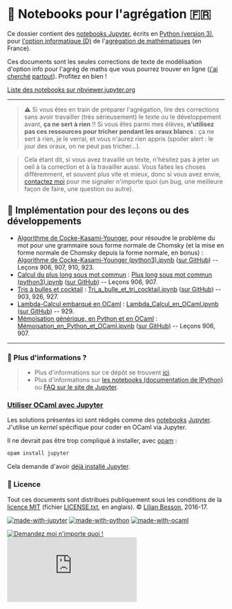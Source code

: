 # :notebook: Notebooks pour l'agrégation :fr:

Ce dossier contient des [notebooks Jupyter](http://jupyter.org/), écrits en [Python (version 3)](https://docs.python.org/3/), pour [l'option informatique (D)](http://www.dit.ens-rennes.fr/agregation-option-d/programme-de-l-option-informatique-de-l-agregation-de-mathematiques-48358.kjsp) de l'[agrégation de mathématiques](http://agreg.org/) (en France).

Ces documents sont les seules corrections de texte de modélisation d'option info pour l'agrég de maths que vous pourrez trouver en ligne ([j'ai cherché](https://www.google.fr/search?q=correction+texte+modélisation+agrégation+informatique+ocaml) [partout](https://duckduckgo.com/?q=correction+texte+mod%C3%A9lisation+agr%C3%A9gation+informatique+ocaml&t=canonical&ia=web)).
Profitez en bien !

[Liste des notebooks sur nbviewer.jupyter.org](https://nbviewer.jupyter.org/github/Naereen/notebooks/tree/master/agreg/)

----

> :warning: Si vous êtes en train de préparer l'agrégation, lire des corrections sans avoir travailler (très sérieusement) le texte ou le développement avant, **ça ne sert à rien** !!
> Si vous êtes parmi mes élèves, **n'utilisez pas ces ressources pour tricher pendant les oraux blancs** : ça ne sert à rien, je le verrai, et vous n'aurez rien appris (spoiler alert : le jour des oraux, on ne peut pas tricher...).


> Cela étant dit, si vous avez travaillé un texte, n'hésitez pas à jeter un oeil à la correction et à la travailler aussi.
> Vous faites les choses différemment, et souvent plus vite et mieux, donc si vous avez envie, [contactez moi](http://perso.crans.org/besson/contact/) pour me signaler n'importe quoi (un bug, une meilleure façon de faire, une question ou autre).

## :pencil: Implémentation pour des leçons ou des développements
- [Algorithme de Cocke-Kasami-Younger](https://fr.wikipedia.org/wiki/Algorithme_de_Cocke-Younger-Kasami), pour résoudre le problème du mot pour une grammaire sous forme normale de Chomsky (et la mise en forme normale de Chomsky depuis la forme normale, en bonus) : [Algorithme de Cocke-Kasami-Younger (python3).ipynb](https://nbviewer.jupyter.org/github/Naereen/notebooks/blob/master/agreg/Algorithme%20de%20Cocke-Kasami-Younger%20%28python3%29.ipynb) ([sur GitHub](Algorithme%20de%20Cocke-Kasami-Younger%20%28python3%29.ipynb)) -- Leçons 906, 907, 910, 923.
- [Calcul du plus long sous mot commun](https://fr.wikipedia.org/wiki/Plus_longue_sous-séquence_commune) : [Plus long sous mot commun (python3).ipynb](https://nbviewer.jupyter.org/github/Naereen/notebooks/blob/master/agreg/Plus%20long%20sous%20mot%20commun%20%28python3%29.ipynb) ([sur GitHub](Plus%20long%20sous%20mot%20commun%20%28python3%29.ipynb)) -- Leçons 906, 907.
- [Tris à bulles et cocktail](https://fr.wikipedia.org/wiki/Tri_cocktail) : [Tri_a_bulle_et_tri_cocktail.ipynb](https://nbviewer.jupyter.org/github/Naereen/notebooks/blob/master/agreg/Tri_a_bulle_et_tri_cocktail.ipynb) ([sur GitHub](Tri_a_bulle_et_tri_cocktail.ipynb)) -- 903, 926, 927.
- [Lambda-Calcul embarqué en OCaml](https://fr.wikipedia.org/wiki/Lambda-calcul) : [Lambda_Calcul_en_OCaml.ipynb](https://nbviewer.jupyter.org/github/Naereen/notebooks/blob/master/agreg/Lambda_Calcul_en_OCaml.ipynb) ([sur GitHub](Lambda_Calcul_en_OCaml.ipynb)) -- 929.
- [Mémoïsation générique, en Python et en OCaml](https://fr.wikipedia.org/wiki/M%C3%A9mo%C3%AFsation) : [Mémoisation_en_Python_et_OCaml.ipynb](https://nbviewer.jupyter.org/github/Naereen/notebooks/blob/master/agreg/Mémoisation_en_Python_et_OCaml.ipynb) ([sur GitHub](Mémoisation_en_Python_et_OCaml.ipynb)) -- Leçons 906, 907.

----

### :information_desk_person: Plus d'informations ?
> - Plus d'informations sur ce dépôt se trouvent [ici](..).
> - Plus d'informations sur [les notebooks (documentation de IPython)](https://nbviewer.jupyter.org/github/ipython/ipython/blob/3.x/examples/Notebook/Index.ipynb) ou [FAQ sur le site de Jupyter](https://nbviewer.jupyter.org/faq).

### [Utiliser OCaml avec Jupyter](https://github.com/akabe/ocaml-jupyter)
Les solutions présentes ici sont rédigés comme des [notebooks](https://jupyter.org/documentation.html) [Jupyter](https://jupyter.org/).
J'utilise un *kernel* spécifique pour coder en OCaml via Jupyter.

Il ne devrait pas être trop compliqué à installer, avec [opam](https://opam.ocaml.org/) :
```bash
opam install jupyter
```

Cela demande d'avoir [déjà installé Jupyter](https://jupyter.org/install.html).

### :scroll: Licence
Tout ces documents sont distribues publiquement sous les conditions de la [licence MIT](http://lbesson.mit-license.org/) (fichier [LICENSE.txt](LICENSE.txt), en anglais).
© [Lilian Besson](https://github.com/Naereen), 2016-17.

[![made-with-jupyter](https://img.shields.io/badge/Made%20with-Jupyter-1f425f.svg)](http://jupyter.org/)
[![made-with-python](https://img.shields.io/badge/Made%20with-Python-1f425f.svg)](https://www.python.org/)
[![made-with-ocaml](https://img.shields.io/badge/Made%20with-OCaml-1f425f.svg)](https://ocaml.org/)

[![Demandez moi n'importe quoi !](https://img.shields.io/badge/Demandez%20moi-n'%20importe%20quoi-1abc9c.svg)](https://GitHub.com/Naereen/ama.fr)
[![Analytics](https://ga-beacon.appspot.com/UA-38514290-17/github.com/Naereen/notebooks/agreg/README.md?pixel)](https://github.com/Naereen/notebooks/)
